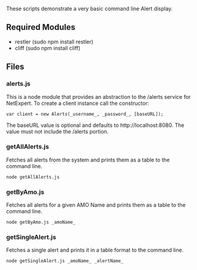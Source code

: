 These scripts demonstrate a very basic command line Alert display.

## Required Modules
* restler (sudo npm install restler)
* cliff   (sudo npm install cliff)

## Files

### alerts.js
This is a node module that provides an abstraction to the /alerts service for NetExpert.
To create a client instance call the constructor:

	var client = new Alerts(_username_, _password_, [baseURL]);

The baseURL value is optional and defaults to http://localhost:8080. The value must not include the /alerts portion.

### getAllAlerts.js
Fetches all alerts from the system and prints them as a table to the command line.
	
	node getAllAlerts.js

### getByAmo.js
Fetches all alerts for a given AMO Name and prints them as a table to the command line.
	
	node getByAmo.js _amoName_

### getSingleAlert.js
Fetches a single alert and prints it in a table format to the command line.
	
	node getSingleAlert.js _amoName_ _alertName_
